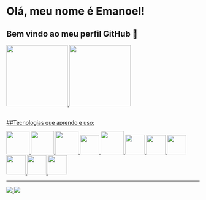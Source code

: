 # Olá, meu nome é Emanoel!
## Bem vindo ao meu perfil GitHub 👋

<div>
  <a href="https://github.com/emanoelds">
  <img height="160em" src="https://github-readme-stats.vercel.app/api/top-langs/?username=emanoelds&layout=compact&langs_count=7&theme=dracula"/>
  <img height="160em" src="https://github-readme-stats.vercel.app/api?username=emanoelds&show_icons=true&theme=dracula&include_all_commits=true&count_private=true"/>
</div><br>

##Tecnologias que aprendo e uso:<br>

<div>
  <img src="https://cdn.jsdelivr.net/gh/devicons/devicon/icons/html5/html5-original-wordmark.svg" width="60"/>      
  <img src="https://cdn.jsdelivr.net/gh/devicons/devicon/icons/css3/css3-original-wordmark.svg" width="60"/> 
  <img src="https://cdn.jsdelivr.net/gh/devicons/devicon/icons/php/php-original.svg" width="60"/> 
  <img src="https://cdn.jsdelivr.net/gh/devicons/devicon/icons/javascript/javascript-original.svg" width="50"/>
  <img src="https://cdn.jsdelivr.net/gh/devicons/devicon/icons/java/java-original-wordmark.svg" width="60"/>
  <img src="https://cdn.jsdelivr.net/gh/devicons/devicon/icons/csharp/csharp-original.svg" width="51"/>
  <img src="https://cdn.jsdelivr.net/gh/devicons/devicon/icons/vscode/vscode-original-wordmark.svg" width="50"/>   
  <img src="https://cdn.jsdelivr.net/gh/devicons/devicon/icons/wordpress/wordpress-original.svg" width="50"/>     
  <img src="https://cdn.jsdelivr.net/gh/devicons/devicon/icons/postgresql/postgresql-original-wordmark.svg" width="50"/>     
  <img src="https://cdn.jsdelivr.net/gh/devicons/devicon/icons/photoshop/photoshop-line.svg" width="50"/>        
  <img src="https://cdn.jsdelivr.net/gh/devicons/devicon/icons/filezilla/filezilla-plain.svg" width="50"/>      
</div>

<hr>

<div>
  <a href="https://www.instagram.com/edsoficialz/" target="_blank">
    <img src="https://img.shields.io/badge/-Instagram-%23E4405F?style=for-the-badge&logo=instagram&logoColor=white" target="_blank">
  </a>
  
  <a href="https://www.linkedin.com/in/emanoel-santos-6a795b1a7/" target="_blank">
    <img src="https://img.shields.io/badge/-LinkedIn-%230077B5?style=for-the-badge&logo=linkedin&logoColor=white" target="_blank">
  </a>   
<div>
